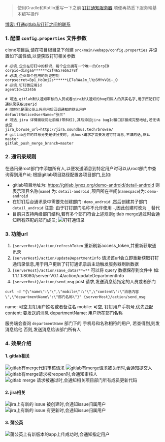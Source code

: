 > 使用Gradle和Kotlin重写一下之前 [钉钉通知服务器](https://github.com/lucid-lynxz/Webhook_server) 顺便再熟悉下服务端基本编写操作

[博客: 打通gitlab与钉钉之间的联系](https://juejin.im/post/5a433b206fb9a0452725de4f)

### 1. 配置 `config.properties` 文件参数
clone项目后,请在项目根目录下创建 `src/main/webapp/config.properties` 并设置如下属性值,以便获取钉钉相关参数
```properties
# 必填,企业在钉钉中的标识，每个企业拥有一个唯一的CorpID
corpid=dingaa******c2f4657eb6378f
# 必填,企业每个应用的凭证密钥
corpsecret=Bp1_HoQej2s******LE7aRWaJm_lYpSMYvVQi-_Q
# 必填,钉钉微应用id
agentId=123456

# 可选,gitlab默认通知审核的人员或者gira默认通知的bug归属人的真实名字,用于匹配钉钉通讯录获取userId
# 同时也是蒲公英上传应用后回调通知的默认用户
defaultNoticeUserName="张三"
# 可选,jira 详情面板网址前缀(带斜杠),其后添加jira bugId接口拼接成完整地址,若无请放空
jira_borwse_url=http://jira.soundbus.tech/browse/
# gitlab合并的目标分支是该分支时, 此hook请求才需要发送钉钉消息,不填的话,默认master
gitlab_push_merge_branch=master
```

### 2. 通讯录规则
在通讯录root部门中添加所有人,以便发送消息到特定用户时可以从root部门中查询得到用户id;
根据gitlab项目路径配置各项目部门,比如:
* gitlab项目地址为: https://gitlab.lynxz.org/demo-android/detail-android
  则表示项目名称(`name`) 为: `detail-android` ,项目所在空间(`namespace`)为: `demo-android`
* 在钉钉后台通讯录中需要先创建部门: `demo_android` ,然后创建其子部门 `detail_android`
  注意: 由于钉钉部门名称不允许使用 `-`,因此创建时改为 `_` 替代
* 目前只支持两级部门结构,若有多个部门符合上述规则gitlab merge通过时会通知所有匹配的部门成员;
![钉钉通讯录](./pic/dignding_contact.png)

### 3. 功能url
1. `{serverHost}/action/refreshToken` 重新刷新access_token,并重新获取通讯录
2. `{serverHost}/action/updateDepartmentInfo` 请求该url会立即重新获取钉钉通讯录信息,用于用户更新了钉钉通讯录后主动触发服务器刷新数据
3. `{serverHost}/action/save_data?**=**` 可以将 query 数据保存到文件中
如: 1.1.1.1:8080/server-V0.1.4/action/updateDepartmentInfo
4. `{serverHost}/action/send_msg` post 请求,发送消息给指定的人员或者部门
```shell
curl -d "{\"name\":\"\",\"mobile\":\"\",\"content\":\"消息内容\",\"departmentName\":\"部门名称\"}" {serverHost}/action/send_msg
```
name: 可空,钉钉用户姓名或者备注名
mobile: 可空, 钉钉用户手机号,优先匹配
content: 要发送的消息
departmentName: 用户所在部门名称

服务端会查询 `departmentName` 部门下的 手机号和名称相符的用户, 若查得到,则发消息给他
否则,发送消息给该部门所有人


### 4. 效果介绍
#### 1. gitlab相关
![gitlab有merge代码审核请求](./pic/gitlab_open_msg.png)
![gitlab有merge请求被关闭时,会通知提交人](./pic/gitlab_closed.png)
![gitlab有merge请求被reopen时,会通知审核人](./pic/gitlab_reopen.png)
![gitlab merge 请求被通过时,会通知相关项目部门所有成员更新代码](./pic/gitlab_merged.png)

#### 2. jira相关
![jira上有新的 issue 被创建时,会通知issue归属用户](./pic/jira_issue_create.png)
![jira上有新的 issue 有更新时,会通知issue归属用户](./pic/jira_issue_update.png)

#### 3. 蒲公英
![蒲公英上有新版本的app上传成功时,会通知指定用户](./pic/pgyer_new_version.png)